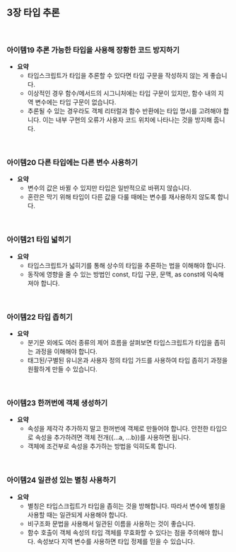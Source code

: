 ## 3장 타입 추론

<br>

### 아이템19 추론 가능한 타입을 사용해 장황한 코드 방지하기

- **요약**
  - 타입스크립트가 타입을 추론할 수 있다면 타입 구문을 작성하지 않는 게 좋습니다.
  - 이상적인 경우 함수/메서드의 시그니처에는 타입 구문이 있지만, 함수 내의 지역 변수에는 타입 구문이 없습니다.
  - 추론될 수 있는 경우라도 객체 리터럴과 함수 반환에는 타입 명시를 고려해야 합니다. 이는 내부 구현의 오류가 사용자 코드 위치에 나타나는 것을 방지해 줍니다.

<br>

### 아이템20 다른 타입에는 다른 변수 사용하기

- **요약**
  - 변수의 값은 바뀔 수 있지만 타입은 일반적으로 바뀌지 않습니다.
  - 혼란은 막기 위해 타입이 다른 값을 다룰 때에는 변수를 재사용하지 않도록 합니다.

<br>

### 아이템21 타입 넓히기

- **요약**
  - 타입스크립트가 넓히기를 통해 상수의 타입을 추론하는 법을 이해해야 합니다.
  - 동작에 영향을 줄 수 있는 방법인 const, 타입 구문, 문맥, as const에 익숙해져야 합니다.

<br>

### 아이템22 타입 좁히기

- **요약**
  - 분기문 외에도 여러 종류의 제어 흐름을 살펴보면 타입스크립트가 타입을 좁히는 과정을 이해해야 합니다.
  - 태그된/구별된 유니온과 사용자 정의 타입 가드를 사용하여 타입 좁히기 과정을 원활하게 만들 수 있습니다.

<br>

### 아이템23 한꺼번에 객체 생성하기

- **요약**
  - 속성을 제각각 추가하지 말고 한꺼번에 객체로 만들어야 합니다. 안전한 타입으로 속성을 추가하려면 객체 전개({...a, ...b})를 사용하면 됩니다.
  - 객체에 조건부로 속성을 추가하는 방법을 익히도록 합니다.

<br>

### 아이템24 일관성 있는 별칭 사용하기

- **요약**
  - 별칭은 타입스크립트가 타입을 좁히는 것을 방해합니다. 따라서 변수에 별칭을 사용할 때는 일관되게 사용해야 합니다.
  - 비구조화 문법을 사용해서 일관된 이름을 사용하는 것이 좋습니다.
  - 함수 호출이 객체 속성의 타입 객체를 무효화할 수 있다는 점을 주의해야 합니다. 속성보다 지역 변수를 사용하면 타입 정제를 믿을 수 있습니다.
